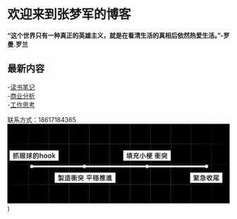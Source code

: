 # 欢迎来到张梦军的博客


**“这个世界只有一种真正的英雄主义，就是在看清生活的真相后依然热爱生活。”-罗曼.罗兰** 

## **最新内容**
-[读书笔记](posts/2023-10-09-blog.md)  
-[商业分析](posts/2023-10-09-blog.md)  
-[工作思考](posts/2023-10-09-blog.md)  


联系方式：18617184365
![123](https://github.com/shenzhenren/shenzhenren.github.io/blob/8df4571c626a715ce66bfb838d2d07af7c343901/image/Pasted%20image%2020241109151437.png))
